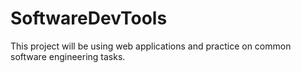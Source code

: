 # SoftwareDevTools
This project will be using web applications and practice on common software engineering tasks.
